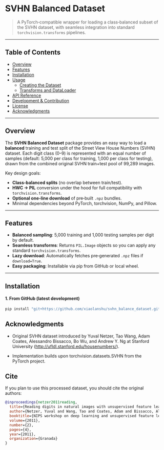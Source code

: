 # SVHN Balanced Dataset

> A PyTorch‑compatible wrapper for loading a class‑balanced subset of the SVHN dataset, with seamless integration into standard `torchvision.transforms` pipelines.

---

## Table of Contents

- [Overview](#overview)  
- [Features](#features)  
- [Installation](#installation)  
- [Usage](#usage)  
  - [Creating the Dataset](#creating-the-dataset)  
  - [Transforms and DataLoader](#transforms-and-dataloader)  
- [API Reference](#api-reference)  
- [Development & Contribution](#development--contribution)  
- [License](#license)  
- [Acknowledgments](#acknowledgments)  

---

## Overview

The **SVHN Balanced Dataset** package provides an easy way to load a **balanced** training and test split of the Street View House Numbers (SVHN) dataset. Each digit class (0–9) is represented with an equal number of samples (default: 5,000 per class for training, 1,000 per class for testing), drawn from the combined original SVHN train+test pool of 99,289 images.  

Key design goals:

- **Class‑balanced splits** (no overlap between train/test).  
- **HWC → PIL** conversion under the hood for full compatibility with `torchvision.transforms`.  
- **Optional one‑line download** of pre‑built `.npz` bundles.  
- Minimal dependencies beyond PyTorch, torchvision, NumPy, and Pillow.

---

## Features

- **Balanced sampling**: 5,000 training and 1,000 testing samples per digit by default.  
- **Seamless transforms**: Returns `PIL.Image` objects so you can apply any standard `torchvision.transforms`.  
- **Lazy download**: Automatically fetches pre‑generated `.npz` files if `download=True`.  
- **Easy packaging**: Installable via pip from GitHub or local wheel.

---

## Installation

#### 1. From GitHub (latest development)

```bash
pip install "git+https://github.com/xiaolanshu/svhn_balance_dataset.git@main#egg=svhn_balance_dataset"
```

## Acknowledgments
- Original SVHN dataset introduced by Yuval Netzer, Tao Wang, Adam Coates, Alessandro Bissacco, Bo Wu, and Andrew Y. Ng at Stanford University (http://ufldl.stanford.edu/housenumbers/).

- Implementation builds upon torchvision.datasets.SVHN from the PyTorch project.

## Cite
If you plan to use this processed dataset, you should cite the original authors:
```bibtex
@inproceedings{netzer2011reading,
  title={Reading digits in natural images with unsupervised feature learning},
  author={Netzer, Yuval and Wang, Tao and Coates, Adam and Bissacco, Alessandro and Wu, Baolin and Ng, Andrew Y and others},
  booktitle={NIPS workshop on deep learning and unsupervised feature learning},
  volume={2011},
  number={2},
  pages={4},
  year={2011},
  organization={Granada}
}
```
